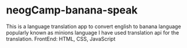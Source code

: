 # neogCamp-banana-speak
This is a language translation app to convert english to banana language popularly known as minions language
I have used translation api for the translation.
FrontEnd: HTML, CSS, JavaScript
